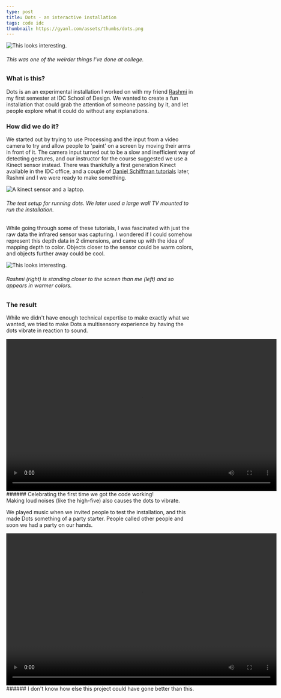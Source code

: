 ```yaml
---
type: post
title: Dots - an interactive installation
tags: code idc
thumbnail: https://gyanl.com/assets/thumbs/dots.png
---
```


![This looks interesting.](https://gyanl.com/assets/dots.png)

###### This was one of the weirder things I've done at college.

### What is this?

Dots is an an experimental installation I worked on with my friend <a href="https://www.instagram.com/doodler_blue/">Rashmi</a> in my first semester at IDC School of Design. We wanted to create a fun installation that could grab the attention of someone passing by it, and let people explore what it could do without any explanations.

### How did we do it?

We started out by trying to use Processing and the input from a video camera to try and allow people to 'paint' on a screen by moving their arms in front of it. The camera input turned out to be a slow and inefficient way of detecting gestures, and our instructor for the course suggested we use a Kinect sensor instead. There was thankfully a first generation Kinect available in the IDC office, and a couple of <a href="https://shiffman.net/p5/kinect/">Daniel Schiffman tutorials</a> later, Rashmi and I we were ready to make something.

![A kinect sensor and a laptop.](https://gyanl.com/assets/dots-setup.jpeg)

###### The test setup for running dots. We later used a large wall TV mounted to run the installation.

While going through some of these tutorials, I was fascinated with just the raw data the infrared sensor was capturing. I wondered if I could somehow represent this depth data in 2 dimensions, and came up with the idea of mapping depth to color. Objects closer to the sensor could be warm colors, and objects further away could be cool.

![This looks interesting.](https://gyanl.com/assets/dots-randg.png)

###### Rashmi (right) is standing closer to the screen than me (left) and so appears in warmer colors.

### The result

While we didn't have enough technical expertise to make exactly what we wanted, we tried to make Dots a multisensory experience by having the dots vibrate in reaction to sound.

<video width="720" height="405" controls>
  <source src="https://gyanl.com/assets/dots-video.mp4" type="video/mp4">
Your browser does not support the video tag.
</video>
###### Celebrating the first time we got the code working! <br>Making loud noises (like the high-five) also causes the dots to vibrate.

We played music when we invited people to test the installation, and this made Dots something of a party starter. People called other people and soon we had a party on our hands.

<video width="720" height="405" controls>
  <source src="https://gyanl.com/assets/dots-group.mp4" type="video/mp4">
Your browser does not support the video tag.
</video>
###### I don't know how else this project could have gone better than this.
